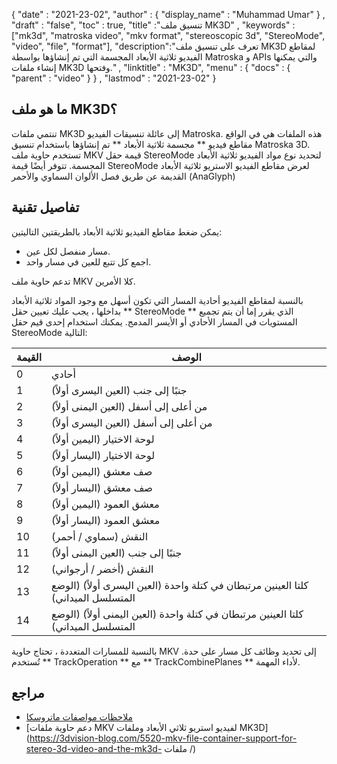 {
  "date" : "2021-23-02",
  "author" : {
    "display_name" : "Muhammad Umar"
} ,
  "draft" : "false",
  "toc" : true,
  "title" :"تنسيق ملف MK3D" ,
  "keywords" :["mk3d", "matroska video", "mkv format", "stereoscopic 3d", "StereoMode", "video", "file", "format"],
  "description":"تعرف على تنسيق ملف MK3D لمقاطع الفيديو ثلاثية الأبعاد المجسمة التي تم إنشاؤها بواسطة Matroska و APIs والتي يمكنها إنشاء ملفات MK3D وفتحها." ,
  "linktitle" : "MK3D",
  "menu" : {
    "docs" : {
      "parent" : "video"
}
} ,
  "lastmod" : "2021-23-02"
}

## ما هو ملف MK3D؟ ##

تنتمي ملفات MK3D إلى عائلة تنسيقات الفيديو Matroska. هذه الملفات هي في الواقع مقاطع فيديو ** مجسمة ثلاثية الأبعاد ** تم إنشاؤها باستخدام تنسيق Matroska 3D. تستخدم حاوية ملف MKV قيمة حقل StereoMode لتحديد نوع مواد الفيديو ثلاثية الأبعاد المجسمة. تتوفر أيضًا قيمة StereoMode لعرض مقاطع الفيديو الاستريو ثلاثية الأبعاد القديمة عن طريق فصل الألوان السماوي والأحمر (AnaGlyph)

## تفاصيل تقنية ##
يمكن ضغط مقاطع الفيديو ثلاثية الأبعاد بالطريقتين التاليتين:

- مسار منفصل لكل عين.
- اجمع كل تتبع للعين في مسار واحد.

تدعم حاوية ملف MKV كلا الأمرين.

بالنسبة لمقاطع الفيديو أحادية المسار التي تكون أسهل مع وجود المواد ثلاثية الأبعاد بداخلها ، يجب عليك تعيين حقل ** StereoMode ** الذي يقرر إما أن يتم تجميع المستويات في المسار الأحادي أو الأيسر المدمج. يمكنك استخدام إحدى قيم حقل StereoMode التالية:

| القيمة | الوصف |
| --- | --- |
| 0 | أحادي |
| 1 | جنبًا إلى جنب (العين اليسرى أولاً) |
| 2 | من أعلى إلى أسفل (العين اليمنى أولاً) |
| 3 | من أعلى إلى أسفل (العين اليسرى أولاً) |
| 4 | لوحة الاختيار (اليمين أولاً) |
| 5 | لوحة الاختيار (اليسار أولاً) |
| 6 | صف معشق (اليمين أولاً) |
| 7 | صف معشق (اليسار أولاً) |
| 8 | معشق العمود (اليمين أولاً) |
| 9 | معشق العمود (اليسار أولاً) |
| 10 | النقش (سماوي / أحمر) |
| 11 | جنبًا إلى جنب (العين اليمنى أولاً) |
| 12 | النقش (أخضر / أرجواني) |
| 13 | كلتا العينين مرتبطان في كتلة واحدة (العين اليسرى أولاً) (الوضع المتسلسل الميداني) |
| 14 | كلتا العينين مرتبطان في كتلة واحدة (العين اليمنى أولاً) (الوضع المتسلسل الميداني) |

بالنسبة للمسارات المتعددة ، تحتاج حاوية MKV إلى تحديد وظائف كل مسار على حدة. تُستخدم ** TrackOperation ** مع ** TrackCombinePlanes ** لأداء المهمة.


## مراجع ##

- [ملاحظات مواصفات ماتروسكا](https://www.matroska.org/technical/notes.html)
- [دعم حاوية ملفات MKV لفيديو استريو ثلاثي الأبعاد وملفات MK3D](https://3dvision-blog.com/5520-mkv-file-container-support-for-stereo-3d-video-and-the-mk3d- ملفات /)

